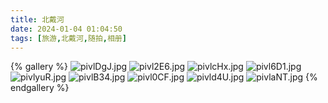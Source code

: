```yaml
---
title: 北戴河
date: 2024-01-04 01:04:50
tags: [旅游,北戴河,随拍,相册]
---
```


{% gallery %}
![pivlDgJ.jpg](https://s11.ax1x.com/2024/01/04/pivlDgJ.jpg)
![pivl2E6.jpg](https://s11.ax1x.com/2024/01/04/pivl2E6.jpg)
![pivlcHx.jpg](https://s11.ax1x.com/2024/01/04/pivlcHx.jpg)
![pivl6D1.jpg](https://s11.ax1x.com/2024/01/04/pivl6D1.jpg)
![pivlyuR.jpg](https://s11.ax1x.com/2024/01/04/pivlyuR.jpg)
![pivlB34.jpg](https://s11.ax1x.com/2024/01/04/pivlB34.jpg)
![pivl0CF.jpg](https://s11.ax1x.com/2024/01/04/pivl0CF.jpg)
![pivld4U.jpg](https://s11.ax1x.com/2024/01/04/pivld4U.jpg)
![pivlaNT.jpg](https://s11.ax1x.com/2024/01/04/pivlaNT.jpg)
{% endgallery %}